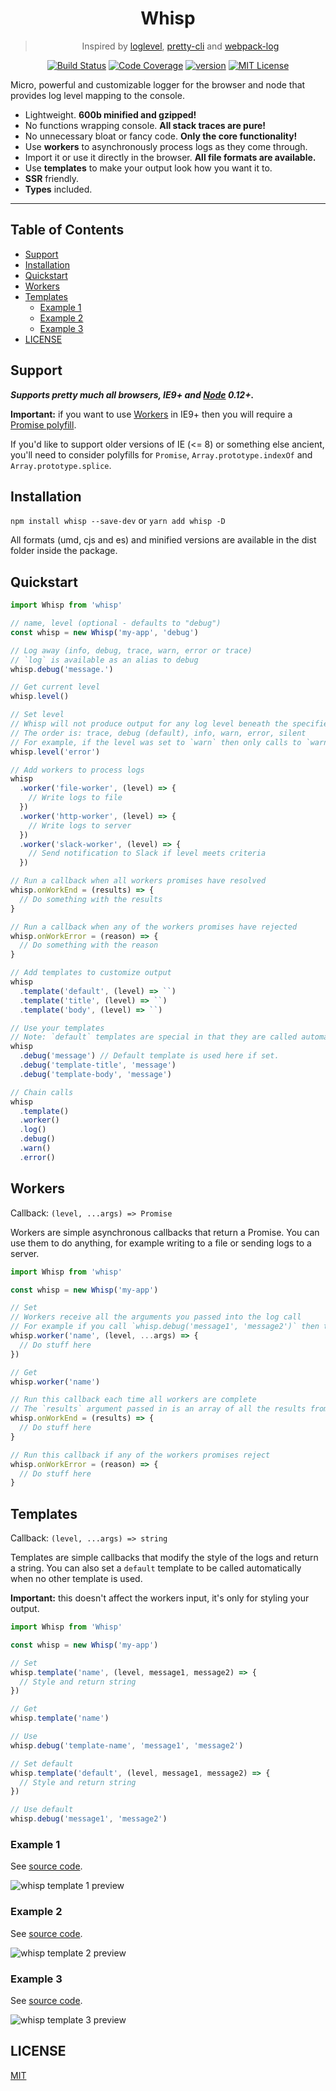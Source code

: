 <div align="center">
<h1>Whisp</h1>

> Inspired by [loglevel](https://github.com/pimterry/loglevel), [pretty-cli](https://github.com/MichaelCereda/pretty-cli) and [webpack-log](https://github.com/shellscape/webpack-log)

[![Build Status][build-badge]][build] 
[![Code Coverage][coverage-badge]][coverage]
[![version][version-badge]][package]
[![MIT License][license-badge]][license]
</div>

<p>
Micro, powerful and customizable logger for the browser and node that provides log level mapping to the console.
</p>

- Lightweight. **600b minified and gzipped!**
- No functions wrapping console. **All stack traces are pure!**
- No unnecessary bloat or fancy code. **Only the core functionality!**
- Use **workers** to asynchronously process logs as they come through.
- Import it or use it directly in the browser. **All file formats are available.**
- Use **templates** to make your output look how you want it to.
- **SSR** friendly.
- **Types** included.

<hr />

## Table of Contents

<!-- START doctoc generated TOC please keep comment here to allow auto update -->
<!-- DON'T EDIT THIS SECTION, INSTEAD RE-RUN doctoc TO UPDATE -->


- [Support](#support)
- [Installation](#installation)
- [Quickstart](#quickstart)
- [Workers](#workers)
- [Templates](#templates)
  - [Example 1](#example-1)
  - [Example 2](#example-2)
  - [Example 3](#example-3)
- [LICENSE](#license)

<!-- END doctoc generated TOC please keep comment here to allow auto update -->

## Support 

***Supports pretty much all browsers, IE9+ and [Node][node] 0.12+.***

**Important:** if you want to use [Workers](#workers) in IE9+ then you will require a [Promise polyfill](https://www.npmjs.com/package/promise-polyfill).

If you'd like to support older versions of IE (<= 8) or something else ancient, you'll need to consider polyfills 
for `Promise`, `Array.prototype.indexOf` and `Array.prototype.splice`.

## Installation

`npm install whisp --save-dev` or `yarn add whisp -D`

All formats (umd, cjs and es) and minified versions are available in the dist folder inside the package.

## Quickstart 

```js
import Whisp from 'whisp'

// name, level (optional - defaults to "debug")
const whisp = new Whisp('my-app', 'debug')

// Log away (info, debug, trace, warn, error or trace)
// `log` is available as an alias to debug
whisp.debug('message.')

// Get current level
whisp.level()

// Set level
// Whisp will not produce output for any log level beneath the specified level
// The order is: trace, debug (default), info, warn, error, silent
// For example, if the level was set to `warn` then only calls to `warn` and `error` will be displayed in the terminal
whisp.level('error')

// Add workers to process logs
whisp
  .worker('file-worker', (level) => {
    // Write logs to file
  })
  .worker('http-worker', (level) => {
    // Write logs to server
  })
  .worker('slack-worker', (level) => {
    // Send notification to Slack if level meets criteria
  })

// Run a callback when all workers promises have resolved
whisp.onWorkEnd = (results) => {
  // Do something with the results
}

// Run a callback when any of the workers promises have rejected
whisp.onWorkError = (reason) => {
  // Do something with the reason
}

// Add templates to customize output
whisp
  .template('default', (level) => ``)
  .template('title', (level) => ``)
  .template('body', (level) => ``)

// Use your templates
// Note: `default` templates are special in that they are called automatically if set.
whisp
  .debug('message') // Default template is used here if set.
  .debug('template-title', 'message')
  .debug('template-body', 'message')

// Chain calls
whisp
  .template()
  .worker()
  .log()
  .debug()
  .warn()
  .error()
```

## Workers

Callback: `(level, ...args) => Promise`

Workers are simple asynchronous callbacks that return a Promise.
You can use them to do anything, for example writing to a file or sending logs to a server.

```js
import Whisp from 'whisp'

const whisp = new Whisp('my-app')

// Set
// Workers receive all the arguments you passed into the log call
// For example if you call `whisp.debug('message1', 'message2')` then the worker will receive ('debug', 'message1', 'message2')
whisp.worker('name', (level, ...args) => {
  // Do stuff here
})

// Get
whisp.worker('name')

// Run this callback each time all workers are complete
// The `results` argument passed in is an array of all the results from each of the workers resolved promises
whisp.onWorkEnd = (results) => {
  // Do stuff here
}

// Run this callback if any of the workers promises reject
whisp.onWorkError = (reason) => {
  // Do stuff here
}
```

## Templates

Callback: `(level, ...args) => string`

Templates are simple callbacks that modify the style of the logs and return a string.
You can also set a `default` template to be called automatically when no other
template is used.

**Important:** this doesn't affect the workers input, it's only for styling your output.

```js
import Whisp from 'Whisp'

const whisp = new Whisp('my-app')

// Set
whisp.template('name', (level, message1, message2) => {
  // Style and return string
})

// Get
whisp.template('name')

// Use
whisp.debug('template-name', 'message1', 'message2')

// Set default
whisp.template('default', (level, message1, message2) => {
  // Style and return string
})

// Use default
whisp.debug('message1', 'message2')
```

### Example 1

See [source code](https://github.com/mihar-22/whisp/blob/master/examples/template-1/template-1.js).

<img width="auto" 
   height="auto"
   alt="whisp template 1 preview" 
   src="https://raw.githubusercontent.com/mihar-22/whisp/master/examples/template-1/preview.png">       

### Example 2

See [source code](https://github.com/mihar-22/whisp/blob/master/examples/template-2/template-2.js).

<img width="auto" 
   height="auto"
   alt="whisp template 2 preview" 
   src="https://raw.githubusercontent.com/mihar-22/whisp/master/examples/template-2/preview.png">

### Example 3

See [source code](https://github.com/mihar-22/whisp/blob/master/examples/template-3/template-3.js).

<img width="auto" 
   height="auto"
   alt="whisp template 3 preview" 
   src="https://raw.githubusercontent.com/mihar-22/whisp/master/examples/template-3/preview.png">

## LICENSE

[MIT](LICENSE)

<!-- prettier-ignore-start -->
[npm]: https://www.npmjs.com
[node]: https://nodejs.org
[build]: https://travis-ci.org/mihar-22/whisp
[build-badge]: https://travis-ci.org/mihar-22/whisp.svg?branch=master
[coverage-badge]: https://img.shields.io/codecov/c/github/mihar-22/whisp.svg?style=flat-square
[coverage]: https://codecov.io/github/mihar-22/whisp
[package]: https://www.npmjs.com/package/@mihar-22/whisp
[version-badge]: https://img.shields.io/npm/v/@mihar-22/whisp
[downloads-badge]: https://img.shields.io/npm/dw/@mihar-22/whisp
[license]: https://github.com/mihar-22/whisp/blob/master/LICENSE
[license-badge]: https://img.shields.io/github/license/mihar-22/whisp?color=b
<!-- prettier-ignore-end -->
